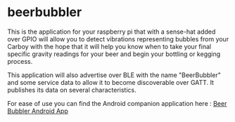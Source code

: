 # beerbubbler

This is the application for your raspberry pi that with a sense-hat added over GPIO will allow you to detect vibrations
representing bubbles from your Carboy with the hope that it will help you know when to take your final specific gravity readings
for your beer and begin your bottling or kegging process.

This application will also advertise over BLE with the name "BeerBubbler" and some service data to allow it to become discoverable over GATT.  It publishes its data on several characteristics.

For ease of use you can find the Android companion application here : [Beer Bubbler Android App](https://github.com/irvinowens/beerbubbler-android) 
